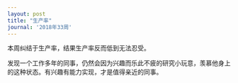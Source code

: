 ```yaml
---
layout: post
title: "生产率"
journal: '2018年33周'
---
```


本周纠结于生产率，结果生产率反而低到无法忍受。

发现一个工作多年的同事，仍然会因为兴趣而乐此不疲的研究小玩意，羡慕他身上的这种状态。有兴趣有能力实现，才是值得亲近的同事。
